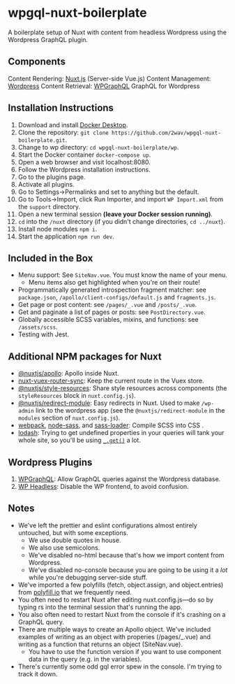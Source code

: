 # wpgql-nuxt-boilerplate
A boilerplate setup of Nuxt with content from headless Wordpress using the Wordpress GraphQL plugin.

## Components
Content Rendering: [Nuxt.js](https://nuxtjs.org/) (Server-side Vue.js)
Content Management: [Wordpress](https://wordpress.com/)
Content Retrieval: [WPGraphQL](https://github.com/wp-graphql/wp-graphql) GraphQL for Wordpress

## Installation Instructions
1. Download and install [Docker Desktop](https://www.docker.com/products/docker-desktop).
1. Clone the repository: `git clone https://github.com/2wav/wpgql-nuxt-boilerplate.git`.
1. Change to wp directory: `cd wpgql-nuxt-boilerplate/wp`.
1. Start the Docker container `docker-compose up`.
1. Open a web browser and visit localhost:8080.
1. Follow the Wordpress installation instructions.
1. Go to the plugins page.
1. Activate all plugins.
1. Go to Settings->Permalinks and set to anything but the default.
1. Go to Tools->Import, click Run Importer, and import `WP Import.xml` from the `support` directory.
1. Open a new terminal session **(leave your Docker session running)**.
1. `cd` into the `/nuxt` directory (if you didn't change directories, `cd ../nuxt`).
1. Install node modules `npm i`.
1. Start the application `npm run dev`.

## Included in the Box
* Menu support: See `SiteNav.vue`. You must know the name of your menu.
    * Menu items also get highlighted when you're on their route!
* Programmatically generated introspection fragment matcher: see `package.json`, `/apollo/client-configs/default.js` and `fragments.js`.
* Get page or post content: see `/pages/_.vue` and `/posts/_.vue`.
* Get and paginate a list of pages or posts: see `PostDirectory.vue`.
* Globally accessible SCSS variables, mixins, and functions: see `/assets/scss`.
* Testing with Jest.

## Additional NPM packages for Nuxt
* [@nuxtjs/apollo](https://www.npmjs.com/package/@nuxtjs/apollo): Apollo inside Nuxt.
* [nuxt-vuex-router-sync](https://www.npmjs.com/package/nuxt-vuex-router-sync): Keep the current route in the Vuex store.
* [@nuxtjs/style-resources](https://www.npmjs.com/package/@nuxtjs/style-resources): Share style resources across components (the `styleResources` block in `nuxt.config.js`).
* [@nuxtjs/redirect-module](https://www.npmjs.com/package/@nuxtjs/redirect-module): Easy redirects in Nuxt. Used to make `/wp-admin` link to the wordpress app (see the `@nuxtjs/redirect-module` in the `modules` section of `nuxt.config.js`).
* [webpack](https://www.npmjs.com/package/webpack), [node-sass](https://github.com/sass/node-sass), and [sass-loader](https://www.npmjs.com/package/sass-loader): Compile SCSS into CSS .
* [lodash](https://lodash.com/): Trying to get undefined properties in your queries will tank your whole site, so you'll be using [`_.get()`](https://lodash.com/docs/4.17.11#get) a lot.

## Wordpress Plugins
1. [WPGraphQL](https://github.com/wp-graphql/wp-graphql): Allow GraphQL queries against the Wordpress database.
1. [WP Headless](https://wordpress.org/plugins/wp-headless/): Disable the WP frontend, to avoid confusion.

## Notes
* We've left the prettier and eslint configurations almost entirely untouched, but with some exceptions.
    * We use double quotes in house.
    * We also use semicolons.
    * We've disabled no-html because that's how we import content from Wordpress.
    * We've disabled no-console because you are going to be using it a *lot* while you're debugging server-side stuff.
* We've imported a few polyfills (fetch, object.assign, and object.entries) from [polyfill.io](https://polyfill.io/) that we frequently need.
* You often need to restart Nuxt after editing nuxt.config.js—do so by typing rs into the terminal session that's running the app.
* You also often need to restart Nuxt from the console if it's crashing on a GraphQL query.
* There are multiple ways to create an Apollo object. We've included examples of writing as an object with properies (/pages/_.vue) and writing as a function that returns an object (SiteNav.vue).
    * You have to use the function version if you want to use component data in the query (e.g. in the variables).
* There's currently some odd gql error spew in the console. I'm trying to track it down.